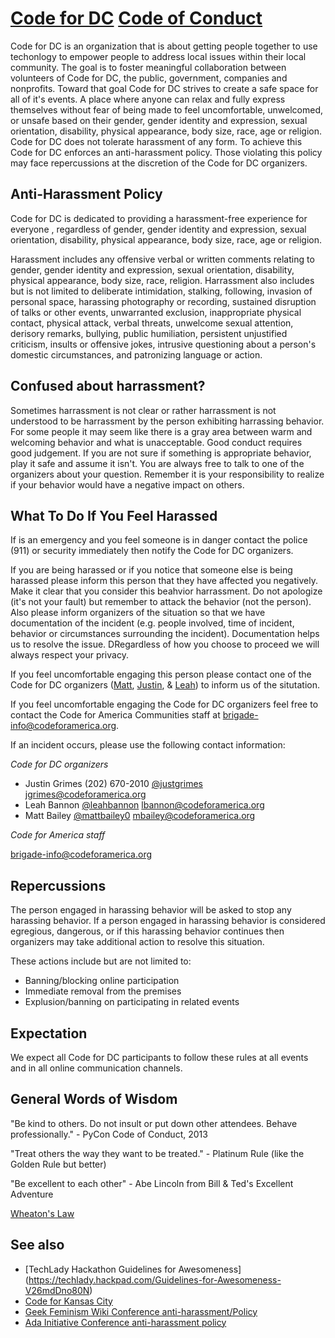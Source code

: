 [Code for DC](http://codefordc.org/) [Code of Conduct](http://en.wikipedia.org/wiki/Code_of_conduct)
=============

Code for DC is an organization that is about getting people together to use techonlogy to empower people to address local issues within their local community. The goal is to foster meaningful collaboration between volunteers of Code for DC, the public, government, companies and nonprofits. Toward that goal Code for DC strives to create a safe space for all of it's events. A place where anyone can relax and fully express themselves without fear of being made to feel uncomfortable, unwelcomed, or unsafe based on their gender, gender identity and expression, sexual orientation, disability, physical appearance, body size, race, age or religion. Code for DC does not tolerate harassment of any form. To achieve this Code for DC enforces an anti-harassment policy. Those violating this policy may face repercussions at the discretion of the Code for DC organizers. 

Anti-Harassment Policy 
-------------

Code for DC is dedicated to providing a harassment-free experience for everyone , regardless of gender, gender identity and expression, sexual orientation, disability, physical appearance, body size, race, age or religion. 

Harassment includes any offensive verbal or written comments relating to gender, gender identity and expression, sexual orientation, disability, physical appearance, body size, race, religion. Harrassment also includes but is not limited to deliberate intimidation, stalking, following, invasion of personal space, harassing photography or recording, sustained disruption of talks or other events, unwarranted exclusion, inappropriate physical contact, physical attack, verbal threats, unwelcome sexual attention, derisory remarks, bullying, public humiliation, persistent unjustified criticism, insults or offensive jokes, intrusive questioning about a person's domestic circumstances, and patronizing language or action.

Confused about harrassment?
-------------
Sometimes harrassment is not clear or rather harrassment is not understood to be harrassment by the person exhibiting harrassing behavior. For some people it may seem like there is a gray area between warm and welcoming behavior and what is unacceptable. Good conduct requires good judgement. If you are not sure if something is appropriate behavior, play it safe and assume it isn't. You are always free to talk to one of the organizers about your question. Remember it is your responsibility to realize if your behavior would have a negative impact on others.

What To Do If You Feel Harassed 
-------------
If is an emergency and you feel someone is in danger contact the police (911) or security immediately then notify the Code for DC organizers.

If you are being harassed or if you notice that someone else is being harassed please inform this person that they have affected you negatively. Make it clear that you consider this beahvior harrassment. Do not apologize (it's not your fault) but remember to attack the behavior (not the person). Also please inform organizers of the situation so that we have documentation of the incident (e.g. people involved, time of incident, behavior or circumstances surrounding the incident). Documentation helps us to resolve the issue. DRegardless of how you choose to proceed we will always respect your privacy. 

If you feel uncomfortable engaging this person please contact one of the Code for DC organizers ([Matt](mailto:mbailey@codeforamerica.org), [Justin](mailto:jgrimes@codeforamerica.org), & [Leah](mailto:lbannon@codeforamerica.org)) to inform us of the situtation. 

If you feel uncomfortable engaging the Code for DC organizers feel free to contact the Code for America Communities staff at [brigade-info@codeforamerica.org](mailto:brigade-info@codeforamerica.org). 

If an incident occurs, please use the following contact information:

*Code for DC organizers*

* Justin Grimes (202) 670-2010 [@justgrimes](http://www.twitter.com/justgrimes) [jgrimes@codeforamerica.org](mailto:jgrimes@codeforamerica.org)
* Leah Bannon [@leahbannon](http://www.twitter.com/leahbannon) [lbannon@codeforamerica.org](mailto:lbannon@codeforamerica.org)
* Matt Bailey [@mattbailey0](http://www.twitter.com/mattbailey0) [mbailey@codeforamerica.org](mailto:mbailey@codeforamerica.org)

*Code for America staff*

[brigade-info@codeforamerica.org](brigade-info@codeforamerica.org)

Repercussions 
-------------
The person engaged in harassing behavior will be asked to stop any harassing behavior. If a person engaged in harassing behavior is considered egregious, dangerous, or if this harassing behavior continues then organizers may take additional action to resolve this situation.

These actions include but are not limited to:
* Banning/blocking online participation 
* Immediate removal from the premises 
* Explusion/banning on participating in related events

Expectation
-------------
We expect all Code for DC participants to follow these rules at all events and in all online communication channels.

General Words of Wisdom 
-------------
"Be kind to others. Do not insult or put down other attendees. Behave professionally." - PyCon Code of Conduct, 2013

"Treat others the way they want to be treated." - Platinum Rule (like the Golden Rule but better)

"Be excellent to each other" - Abe Lincoln from Bill & Ted's Excellent Adventure 

[Wheaton's Law](http://knowyourmeme.com/memes/wheatons-law)

See also
-------------
* [TechLady Hackathon Guidelines for Awesomeness]
(https://techlady.hackpad.com/Guidelines-for-Awesomeness-V26mdDno80N)
* [Code for Kansas City](https://github.com/codeforkansascity/antiharassment-policy)
* [Geek Feminism Wiki Conference anti-harassment/Policy](http://geekfeminism.wikia.com/wiki/Conference_anti-harassment/Policy)
* [Ada Initiative Conference anti-harassment policy](http://adainitiative.org/what-we-do/conference-policies/)